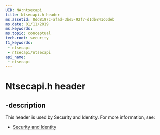 ```yaml
---
UID: NA:ntsecapi
title: Ntsecapi.h header
ms.assetid: 8dd8197c-afad-3be5-92f7-d1db841c6deb
ms.date: 01/11/2019
ms.keywords: 
ms.topic: conceptual
tech.root: security
f1_keywords:
 - ntsecapi
 - ntsecapi/ntsecapi
api_name:
 - ntsecapi
---
```


# Ntsecapi.h header


## -description

This header is used by Security and Identity. For more information, see:

- [Security and Identity](../_security/index.md)

